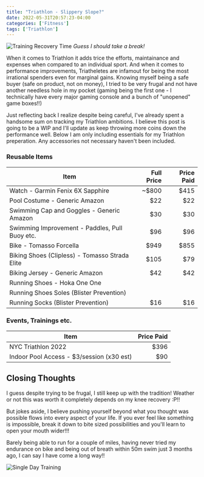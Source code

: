 ```yaml
---
title: "Triathlon - Slippery Slope?"
date: 2022-05-31T20:57:23-04:00
categories: ['Fitness']
tags: ['Triathlon']
---
```


![Training Recovery Time](/img/20220531/title.jpg)
_Guess I should take a break!_

When it comes to Triathlon it adds trice the efforts, maintainance and expenses when compared to an individual sport. 
And when it comes to performance improvements, Triatheletes are infamout for being the most irrational spenders even for marginal gains.
Knowing myself being a safe buyer (safe on product, not on money), I tried to be very frugal and not have another needless hole in my pocket (gaming being the first one - I technically have every major gaming console and a bunch of "unopened" game boxes!!)

Just reflecting back I realize despite being careful, I've already spent a handsome sum on tracking my Triathlon ambitions.
I believe this post is going to be a WIP and I'll update as keep throwing more coins down the performance well.
Below I am only including essentials for my Triathlon preperation. Any accessories not necessary haven't been included.

### Reusable Items

| Item | Full Price | Price Paid |
| ---- | ---------: | ---------: |
| Watch - Garmin Fenix 6X Sapphire 					| ~$800 	| $415 |
| Pool Costume - Generic Amazon						| $22		| $22  |
| Swimming Cap and Goggles - Generic Amazon			| $30 		| $30  |
| Swimming Improvement - Paddles, Pull Buoy etc.	| $96 		| $96  |
| Bike - Tomasso Forcella							| $949 		| $855 |
| Biking Shoes (Clipless) - Tomasso Strada Elite	| $105		| $79  |
| Biking Jersey - Generic Amazon					| $42		| $42  |
| Running Shoes - Hoka One One 						| | |
| Running Shoes Soles (Blister Prevention)			| | |
| Running Socks (Blister Prevention)				| $16 		| $16  |


### Events, Trainings etc.

| Item | Price Paid |
| ---- | ---------: |
| NYC Triathlon 2022 								| $396 |
| Indoor Pool Access - $3/session (x30 est)			| $90  |


## Closing Thoughts
I guess despite trying to be frugal, I still keep up with the tradition!
Weather or not this was worth it completely depends on my knee recovery :P!! 

But jokes aside, I believe pushing yourself beyond what you thought was possible flows into every aspect of your life. If you ever feel like something is impossible, break it down to bite sized possibilities and you'll learn to open your mouth wider!!!

Barely being able to run for a couple of miles, having never tried my endurance on bike and being out of breath within 50m swim just 3 months ago, I can say I have come a long way!!


![Single Day Training](/img/20220531/training.jpg)


